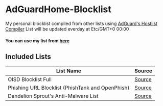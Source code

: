 # AdGuardHome-Blocklist
My personal blocklist compiled from other lists using [AdGuard's Hostlist Compiler](https://github.com/AdguardTeam/HostlistCompiler)
List will be updated everday at Etc/GMT+0	 00:00
#### You can use my list from [here](https://raw.githubusercontent.com/DemirSe/AdGuardHome-Blocklist/main/blocklist.txt)
## Included Lists
| List Name | Source |
|---|---|
| OISD Blocklist Full | [Source](https://abp.oisd.nl/) |
| Phishing URL Blocklist (PhishTank and OpenPhish) | [Source](https://malware-filter.gitlab.io/malware-filter/phishing-filter-agh.txt) |
|Dandelion Sprout's Anti-Malware List | [Source](https://raw.githubusercontent.com/DandelionSprout/adfilt/master/Alternate%20versions%20Anti-Malware%20List/AntiMalwareAdGuardHome.txt) |
